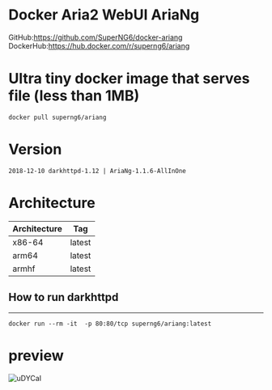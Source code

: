 # Docker Aria2 WebUI AriaNg

GitHub:https://github.com/SuperNG6/docker-ariang  
DockerHub:https://hub.docker.com/r/superng6/ariang  

# Ultra tiny docker image that serves file (less than 1MB)

    docker pull superng6/ariang

# Version

    2018-12-10 darkhttpd-1.12 | AriaNg-1.1.6-AllInOne

# Architecture

| Architecture | Tag            |
| ------------ | -------------- |
| x86-64       | latest         |
| arm64        | latest         |
| armhf        | latest         |

## How to run darkhttpd
--------------------

    docker run --rm -it  -p 80:80/tcp superng6/ariang:latest

# preview
![uDYCaI](https://gitee.com/sleele/pic/raw/master/uPic/2020-06-03/uDYCaI.png)
